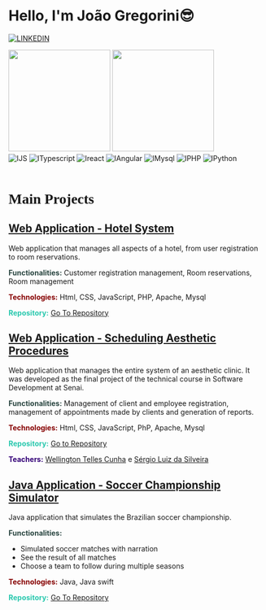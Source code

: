 ### <h1>Hello, I'm João Gregorini😎</h1>

<!---[![GMAIL](https://img.shields.io/badge/Gmail-D14836?style=for-the-badge&logo=gmail&logoColor=white)](mailto:XXXXX.com)-->
[![LINKEDIN](https://img.shields.io/badge/LinkedIn-0077B5?style=for-the-badge&logo=linkedin&logoColor=white)](https://www.linkedin.com/in/joão-gregorini-72852717b/)

<picture >
<source height=200px
  srcset="https://github-readme-stats.vercel.app/api?username=jvg21&show_icons=true&theme=dark&rank_icon=github&count_private"
  media="(prefers-color-scheme: dark)"
/>
<source height=200px
  srcset="https://github-readme-stats.vercel.app/api?username=jvg21&show_icons=true&rank_icon=github&count_private"
  media="(prefers-color-scheme: light), (prefers-color-scheme: no-preference)"
/>
<img height=200px src="https://github-readme-stats.vercel.app/api?username=jvg21&show_icons=true&rank_icon=github&count_private" />
</picture>
<picture>
<source height=200px
  srcset="https://github-readme-stats.vercel.app/api/top-langs/?username=jvg21&layout=donut&theme=dark"
  media="(prefers-color-scheme: dark)"
/>
<source height=200px
  srcset="https://github-readme-stats.vercel.app/api/top-langs/?username=jvg21&layout=donut"
  media="(prefers-color-scheme: light), (prefers-color-scheme: no-preference)"
/>
<img height=200px src="https://github-readme-stats.vercel.app/api/top-langs/?username=jvg21&layout=donut" />
</picture>
<!-- <h2>Technologies I use</h2> -->
<div style="display: inline_block"> 
  <img align="center" alt="IJS"  src="https://img.shields.io/badge/JavaScript-F7DF1E?style=for-the-badge&logo=javascript&logoColor=black">
  <img align="center" alt="ITypescript"  src="https://img.shields.io/badge/typescript-%23007ACC.svg?style=for-the-badge&logo=typescript&logoColor=white">
  <img align="center" alt="Ireact"  src="https://img.shields.io/badge/React-20232A?style=for-the-badge&logo=react&logoColor=61DAFB">
  <img align="center" alt="IAngular"  src="https://img.shields.io/badge/Angular-DD0031?style=for-the-badge&logo=Angular&logoColor=white">
  <img align="center" alt="IMysql"  src="https://img.shields.io/badge/MySQL-ffa500?style=for-the-badge&logo=mysql&logoColor=black">
  <img align="center" alt="IPHP" src="https://img.shields.io/badge/PHP-777BB4?style=for-the-badge&logo=php&logoColor=white">
<!--   <img align="center" alt="IHTML" src="https://img.shields.io/badge/HTML5-E34F26?style=for-the-badge&logo=html5&logoColor=white">
  <img align="center" alt="ICSS"  src="https://img.shields.io/badge/CSS3-1572B6?style=for-the-badge&logo=css3&logoColor=white"> -->
<!--   <img align="center" alt="IJava"  src="https://img.shields.io/badge/Java-ED8B00?style=for-the-badge&logo=openjdk&logoColor=white"> -->
  <img align="center" alt="IPython"  src="https://img.shields.io/badge/Python-14354C?style=for-the-badge&logo=python&logoColor=white">
</div>
<br/>
<h1 style="font-family:	Times New Roman;"><strong>Main Projects</strong></h1>

<h2 style="text-decoration: underline">Web Application - Hotel System</h2>
<p>Web application that manages all aspects of a hotel, from user registration to room reservations.</p>
<p><b style="color:#2a4641">Functionalities:</b> Customer registration management, Room reservations, Room management</p>
<p><b style="color:#860202">Technologies:</b> Html, CSS, JavaScript, PHP, Apache, Mysql</p>

<p><b style="color:#2AC8AE">Repository:</b> <a href="https://github.com/jvg21/Projeto_XpCriativa">Go To Repository</a></p>

<h2 style="text-decoration: underline">Web Application - Scheduling Aesthetic Procedures</h2>
<p>Web application that manages the entire system of an aesthetic clinic. It was developed as the final project of the technical course in Software Development at Senai.</p>
<p><b style="color:#2a4641">Functionalities:</b> Management of client and employee registration, management of appointments made by clients and generation of reports.</p>
<p><b style="color:#860202">Technologies:</b> Html, CSS, JavaScript, PhP, Apache, Mysql</p>

<p><b style="color:#2AC8AE">Repository:</b> <a href="https://github.com/jvg21/SA_Senai">Go to Repository</a></p>
<p><b style="color:#330077">Teachers:</b> 
<a href="https://www.linkedin.com/in/wellington-telles-cunha-76103b18/">Wellington Telles Cunha</a> e 
<a href="https://www.linkedin.com/in/sergio-luiz-da-silveira-82848a121/">Sérgio Luiz da Silveira</a></p>

<h2 style="text-decoration: underline">Java Application - Soccer Championship Simulator</h2>
<p>Java application that simulates the Brazilian soccer championship.</p>
<p><b style="color:#2a4641">Functionalities:</b>
<ul>
  <li>Simulated soccer matches with narration</li>
  <li>See the result of all matches</li>
  <li>Choose a team to follow during multiple seasons</li>
</ul>
</p>
<p><b style="color:#860202">Technologies:</b> Java, Java swift</p>

<p><b style="color:#2AC8AE">Repository:</b> <a href="https://github.com/GuilhermeTEREZIN/TEREZINNZINZIN">Go To Repository</a></p>

